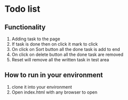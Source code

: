 # Todo list

## Functionality
1. Adding task to the page
2. If task is done then on click it mark to click
3. On click on Sort button all the done task is add to end
4. On click on delete button all the done task are removed
5. Reset will remove all the written task in test area

## How to run in your environment

1. clone it into your environment
2. Open index.html with any browser to open


